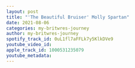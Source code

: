 ```yaml
---
layout: post
title: "'The Beautiful Bruiser' Molly Spartan"
date: 2021-08-06
categories: my-britwres-journey
author: my-britwres-journey
spotify_track_id: 0uL1fl7aFFLk7y5KlkDVe9
youtube_video_id: 
apple_track_id: 1000531235079
youtube_metadata: 
---
```

